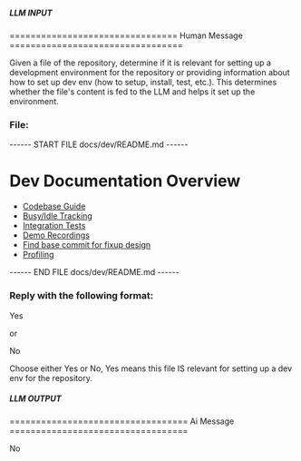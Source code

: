 ##### LLM INPUT #####
================================ Human Message =================================

Given a file of the repository, determine if it is relevant for setting up a development environment for the repository or providing information about how to set up dev env (how to setup, install, test, etc.). This determines whether the file's content is fed to the LLM and helps it set up the environment.

### File:
------ START FILE docs/dev/README.md ------
# Dev Documentation Overview

* [Codebase Guide](./Codebase_Guide.md)
* [Busy/Idle Tracking](./Busy.md)
* [Integration Tests](../../pkg/integration/README.md)
* [Demo Recordings](./Demo_Recordings.md)
* [Find base commit for fixup design](Find_Base_Commit_For_Fixup_Design.md)
* [Profiling](Profiling.md)

------ END FILE docs/dev/README.md ------

### Reply with the following format:

<rel>Yes</rel>

or

<rel>No</rel>

Choose either Yes or No, Yes means this file IS relevant for setting up a dev env for the repository.

##### LLM OUTPUT #####
================================== Ai Message ==================================

<rel>No</rel>